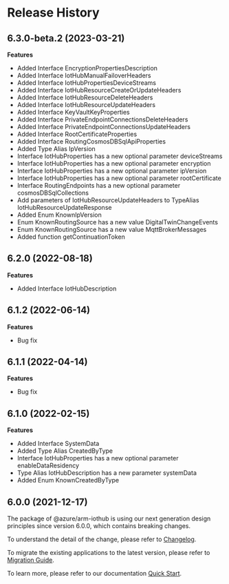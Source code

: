 # Release History
    
## 6.3.0-beta.2 (2023-03-21)
    
**Features**

  - Added Interface EncryptionPropertiesDescription
  - Added Interface IotHubManualFailoverHeaders
  - Added Interface IotHubPropertiesDeviceStreams
  - Added Interface IotHubResourceCreateOrUpdateHeaders
  - Added Interface IotHubResourceDeleteHeaders
  - Added Interface IotHubResourceUpdateHeaders
  - Added Interface KeyVaultKeyProperties
  - Added Interface PrivateEndpointConnectionsDeleteHeaders
  - Added Interface PrivateEndpointConnectionsUpdateHeaders
  - Added Interface RootCertificateProperties
  - Added Interface RoutingCosmosDBSqlApiProperties
  - Added Type Alias IpVersion
  - Interface IotHubProperties has a new optional parameter deviceStreams
  - Interface IotHubProperties has a new optional parameter encryption
  - Interface IotHubProperties has a new optional parameter ipVersion
  - Interface IotHubProperties has a new optional parameter rootCertificate
  - Interface RoutingEndpoints has a new optional parameter cosmosDBSqlCollections
  - Add parameters of IotHubResourceUpdateHeaders to TypeAlias IotHubResourceUpdateResponse
  - Added Enum KnownIpVersion
  - Enum KnownRoutingSource has a new value DigitalTwinChangeEvents
  - Enum KnownRoutingSource has a new value MqttBrokerMessages
  - Added function getContinuationToken
    
    
## 6.2.0 (2022-08-18)
    
**Features**

  - Added Interface IotHubDescription
    
## 6.1.2 (2022-06-14)

**Features**

  - Bug fix
    
## 6.1.1 (2022-04-14)
    
**Features**

  - Bug fix
    
## 6.1.0 (2022-02-15)
    
**Features**

  - Added Interface SystemData
  - Added Type Alias CreatedByType
  - Interface IotHubProperties has a new optional parameter enableDataResidency
  - Type Alias IotHubDescription has a new parameter systemData
  - Added Enum KnownCreatedByType
    
    
## 6.0.0 (2021-12-17)

The package of @azure/arm-iothub is using our next generation design principles since version 6.0.0, which contains breaking changes.

To understand the detail of the change, please refer to [Changelog](https://aka.ms/js-track2-changelog).

To migrate the existing applications to the latest version, please refer to [Migration Guide](https://aka.ms/js-track2-migration-guide).

To learn more, please refer to our documentation [Quick Start](https://aka.ms/js-track2-quickstart).

